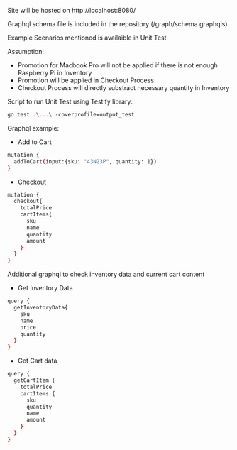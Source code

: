 Site will be hosted on http://localhost:8080/

Graphql schema file is included in the repository (/graph/schema.graphqls)

Example Scenarios mentioned is availaible in Unit Test

Assumption: 
- Promotion for Macbook Pro will not be applied if there is not enough Raspberry Pi in Inventory
- Promotion will be applied in Checkout Process
- Checkout Process will directly substract necessary quantity in Inventory

Script to run Unit Test using Testify library: 
```bash
go test .\...\ -coverprofile=output_test
```
Graphql example:
- Add to Cart

```bash
mutation {
  addToCart(input:{sku: "43N23P", quantity: 1})
}
```

- Checkout
```bash
mutation {
  checkout{
    totalPrice
    cartItems{
      sku
      name
      quantity
      amount
    }
  }
}
```


Additional graphql to check inventory data and current cart content
- Get Inventory Data
```bash
query {
  getInventoryData{
    sku
    name
    price
    quantity
  }
}
```

- Get Cart data
```bash
query {
  getCartItem {
    totalPrice
    cartItems {
      sku
      quantity
      name
      amount
    }
  }
}

```